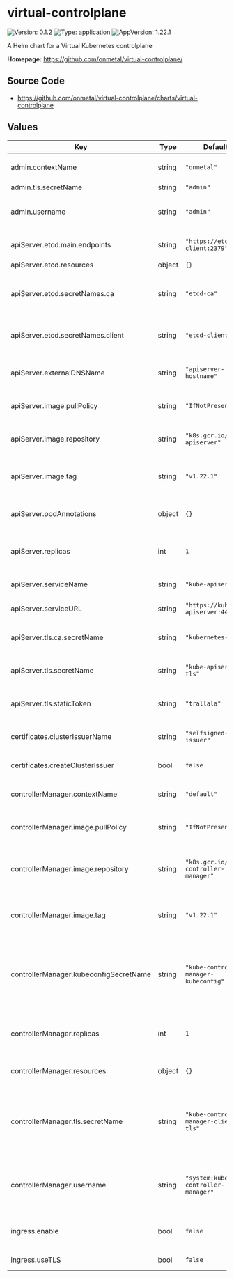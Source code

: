 # virtual-controlplane

![Version: 0.1.2](https://img.shields.io/badge/Version-0.1.2-informational?style=flat-square) ![Type: application](https://img.shields.io/badge/Type-application-informational?style=flat-square) ![AppVersion: 1.22.1](https://img.shields.io/badge/AppVersion-1.22.1-informational?style=flat-square)

A Helm chart for a Virtual Kubernetes controlplane

**Homepage:** <https://github.com/onmetal/virtual-controlplane/>

## Source Code

* <https://github.com/onmetal/virtual-controlplane/charts/virtual-controlplane>

## Values

| Key | Type | Default | Description |
|-----|------|---------|-------------|
| admin.contextName | string | `"onmetal"` | kubeconfig context name |
| admin.tls.secretName | string | `"admin"` |  |
| admin.username | string | `"admin"` | username in the admin kubeconfig |
| apiServer.etcd.main.endpoints | string | `"https://etcd-client:2379"` | endpoints of the main etcd server |
| apiServer.etcd.resources | object | `{}` |  |
| apiServer.etcd.secretNames.ca | string | `"etcd-ca"` | secret name holding the CA of the etcd |
| apiServer.etcd.secretNames.client | string | `"etcd-client-tls"` | secret name of the etcd client certificates |
| apiServer.externalDNSName | string | `"apiserver-hostname"` | ingress dns name for the api server |
| apiServer.image.pullPolicy | string | `"IfNotPresent"` | kube-apiserver pull policy |
| apiServer.image.repository | string | `"k8s.gcr.io/kube-apiserver"` | kube-apiserver image location |
| apiServer.image.tag | string | `"v1.22.1"` | kube-apiserver image version tag |
| apiServer.podAnnotations | object | `{}` | annotations for the api server deployment |
| apiServer.replicas | int | `1` | kube-apiserver replica count |
| apiServer.serviceName | string | `"kube-apiserver"` | api server service name |
| apiServer.serviceURL | string | `"https://kube-apiserver:443"` | api server url |
| apiServer.tls.ca.secretName | string | `"kubernetes-ca"` | kubernetes cluster ca secret name |
| apiServer.tls.secretName | string | `"kube-apiserver-tls"` | api server tls secret name |
| apiServer.tls.staticToken | string | `"trallala"` | bearer token to access the api server |
| certificates.clusterIssuerName | string | `"selfsigned-issuer"` | self signed issuer name |
| certificates.createClusterIssuer | bool | `false` | create self signed issuer |
| controllerManager.contextName | string | `"default"` | kubeconfig context name |
| controllerManager.image.pullPolicy | string | `"IfNotPresent"` | kube-controller-manager pull policy |
| controllerManager.image.repository | string | `"k8s.gcr.io/kube-controller-manager"` | kube-controller-manager image location |
| controllerManager.image.tag | string | `"v1.22.1"` | kube-controller-manager image version tag |
| controllerManager.kubeconfigSecretName | string | `"kube-controller-manager-kubeconfig"` | secret name containing the kubeconfig for the controller manager |
| controllerManager.replicas | int | `1` | kube-controller-manager replica count |
| controllerManager.resources | object | `{}` | resource requests and limits |
| controllerManager.tls.secretName | string | `"kube-controller-manager-client-tls"` | secret name containing tls certificates of the controller manager |
| controllerManager.username | string | `"system:kube-controller-manager"` | username used in the kubeconfig of the controller manager |
| ingress.enable | bool | `false` | create an ingress for the api server |
| ingress.useTLS | bool | `false` | use tls for ingress |